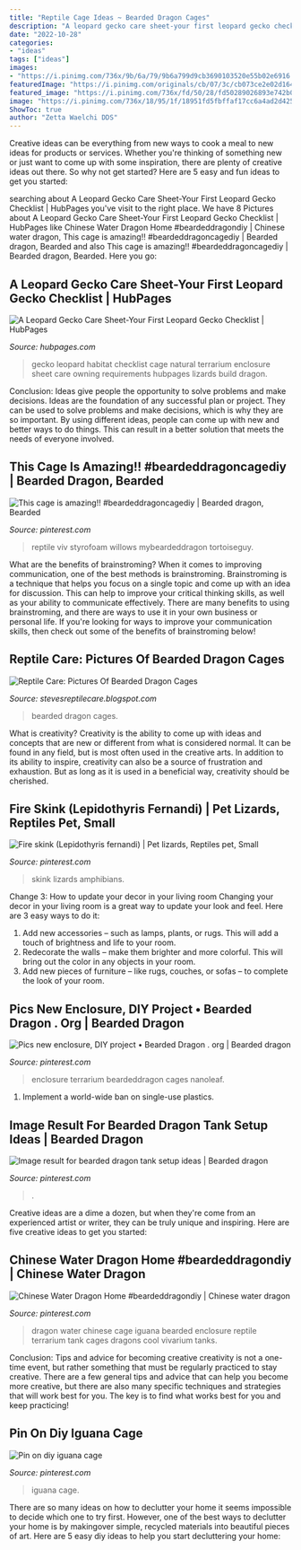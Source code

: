 ```yaml
---
title: "Reptile Cage Ideas ~ Bearded Dragon Cages"
description: "A leopard gecko care sheet-your first leopard gecko checklist"
date: "2022-10-28"
categories:
- "ideas"
tags: ["ideas"]
images:
- "https://i.pinimg.com/736x/9b/6a/79/9b6a799d9cb3690103520e55b02e6916.jpg"
featuredImage: "https://i.pinimg.com/originals/cb/07/3c/cb073ce2e02d16408e6bf317337b2f52.jpg"
featured_image: "https://i.pinimg.com/736x/fd/50/28/fd50289026893e742b02e9089280b8e1.jpg"
image: "https://i.pinimg.com/736x/18/95/1f/18951fd5fbffaf17cc6a4ad2d425155c.jpg"
ShowToc: true
author: "Zetta Waelchi DDS"
---
```



Creative ideas can be everything from new ways to cook a meal to new ideas for products or services. Whether you're thinking of something new or just want to come up with some inspiration, there are plenty of creative ideas out there. So why not get started? Here are 5 easy and fun ideas to get you started: 

	

		
searching about A Leopard Gecko Care Sheet-Your First Leopard Gecko Checklist | HubPages you've visit to the right place. We have 8 Pictures about A Leopard Gecko Care Sheet-Your First Leopard Gecko Checklist | HubPages like Chinese Water Dragon Home #beardeddragondiy | Chinese water dragon, This cage is amazing!! #beardeddragoncagediy | Bearded dragon, Bearded and also This cage is amazing!! #beardeddragoncagediy | Bearded dragon, Bearded. Here you go:
		
    
## A Leopard Gecko Care Sheet-Your First Leopard Gecko Checklist | HubPages

<img loading=lazy src="https://usercontent1.hubstatic.com/1938664_f1024.jpg" onerror="this.onerror=null;this.src='https://tse4.mm.bing.net/th?id=OIP.0xMDkVRsHRB4Wgaw-KukjgHaFU&amp;pid=15.1';" alt="A Leopard Gecko Care Sheet-Your First Leopard Gecko Checklist | HubPages">

_Source: hubpages.com_

>gecko leopard habitat checklist cage natural terrarium enclosure sheet care owning requirements hubpages lizards build dragon. 

	

Conclusion: Ideas give people the opportunity to solve problems and make decisions.
Ideas are the foundation of any successful plan or project. They can be used to solve problems and make decisions, which is why they are so important. By using different ideas, people can come up with new and better ways to do things. This can result in a better solution that meets the needs of everyone involved.

    
## This Cage Is Amazing!! #beardeddragoncagediy | Bearded Dragon, Bearded

<img loading=lazy src="https://i.pinimg.com/736x/9b/6a/79/9b6a799d9cb3690103520e55b02e6916.jpg" onerror="this.onerror=null;this.src='https://tse2.mm.bing.net/th?id=OIP.1UQdYeMeWYta5yDIiOmpKQHaJ3&amp;pid=15.1';" alt="This cage is amazing!! #beardeddragoncagediy | Bearded dragon, Bearded">

_Source: pinterest.com_

>reptile viv styrofoam willows mybeardeddragon tortoiseguy. 

	

What are the benefits of brainstroming?
When it comes to improving communication, one of the best methods is brainstroming. Brainstroming is a technique that helps you focus on a single topic and come up with an idea for discussion. This can help to improve your critical thinking skills, as well as your ability to communicate effectively. There are many benefits to using brainstroming, and there are ways to use it in your own business or personal life. If you're looking for ways to improve your communication skills, then check out some of the benefits of brainstroming below!

    
## Reptile Care: Pictures Of Bearded Dragon Cages

<img loading=lazy src="https://4.bp.blogspot.com/_eMI0n2T1oIc/SLTWl89GiuI/AAAAAAAACoY/UENI3pPNjHY/s400/Picture992.jpg" onerror="this.onerror=null;this.src='https://tse4.mm.bing.net/th?id=OIP.lbOnk4bGmLyJNuw2cgSaqwHaFj&amp;pid=15.1';" alt="Reptile Care: Pictures Of Bearded Dragon Cages">

_Source: stevesreptilecare.blogspot.com_

>bearded dragon cages. 

	

What is creativity?
Creativity is the ability to come up with ideas and concepts that are new or different from what is considered normal. It can be found in any field, but is most often used in the creative arts. In addition to its ability to inspire, creativity can also be a source of frustration and exhaustion. But as long as it is used in a beneficial way, creativity should be cherished.

    
## Fire Skink (Lepidothyris Fernandi) | Pet Lizards, Reptiles Pet, Small

<img loading=lazy src="https://i.pinimg.com/736x/4d/84/08/4d84086416bfe57b9e0c5ebff0215784--womens-fashion-terrariums.jpg" onerror="this.onerror=null;this.src='https://tse1.mm.bing.net/th?id=OIP._l8i5VhF1YmGtxWxRKMN2AEsDH&amp;pid=15.1';" alt="Fire skink (Lepidothyris fernandi) | Pet lizards, Reptiles pet, Small">

_Source: pinterest.com_

>skink lizards amphibians. 

	

Change 3: How to update your decor in your living room
Changing your decor in your living room is a great way to update your look and feel. Here are 3 easy ways to do it: 
1. Add new accessories – such as lamps, plants, or rugs. This will add a touch of brightness and life to your room. 
2. Redecorate the walls – make them brighter and more colorful. This will bring out the color in any objects in your room. 
3. Add new pieces of furniture – like rugs, couches, or sofas – to complete the look of your room.

    
## Pics New Enclosure, DIY Project • Bearded Dragon . Org | Bearded Dragon

<img loading=lazy src="https://i.pinimg.com/736x/ae/67/6d/ae676df41c2bee97a119d718606e3bdb.jpg" onerror="this.onerror=null;this.src='https://tse4.mm.bing.net/th?id=OIP.FwZfg6xOsP-Y_3won5oEQgAAAA&amp;pid=15.1';" alt="Pics new enclosure, DIY project • Bearded Dragon . org | Bearded dragon">

_Source: pinterest.com_

>enclosure terrarium beardeddragon cages nanoleaf. 

	

1. Implement a world-wide ban on single-use plastics.

    
## Image Result For Bearded Dragon Tank Setup Ideas | Bearded Dragon

<img loading=lazy src="https://i.pinimg.com/736x/18/95/1f/18951fd5fbffaf17cc6a4ad2d425155c.jpg" onerror="this.onerror=null;this.src='https://tse2.mm.bing.net/th?id=OIP.y_o4bSJuTbTENSuPOxQT4AHaEK&amp;pid=15.1';" alt="Image result for bearded dragon tank setup ideas | Bearded dragon">

_Source: pinterest.com_

>. 

	

Creative ideas are a dime a dozen, but when they're come from an experienced artist or writer, they can be truly unique and inspiring. Here are five creative ideas to get you started: 

    
## Chinese Water Dragon Home #beardeddragondiy | Chinese Water Dragon

<img loading=lazy src="https://i.pinimg.com/736x/fd/50/28/fd50289026893e742b02e9089280b8e1.jpg" onerror="this.onerror=null;this.src='https://tse3.mm.bing.net/th?id=OIP.MOEbDEIpaH6w_Wu5LrvCWwHaJ4&amp;pid=15.1';" alt="Chinese Water Dragon Home #beardeddragondiy | Chinese water dragon">

_Source: pinterest.com_

>dragon water chinese cage iguana bearded enclosure reptile terrarium tank cages dragons cool vivarium tanks. 

	

Conclusion: Tips and advice for becoming creative
creativity is not a one-time event, but rather something that must be regularly practiced to stay creative. There are a few general tips and advice that can help you become more creative, but there are also many specific techniques and strategies that will work best for you. The key is to find what works best for you and keep practicing!

    
## Pin On Diy Iguana Cage

<img loading=lazy src="https://i.pinimg.com/originals/cb/07/3c/cb073ce2e02d16408e6bf317337b2f52.jpg" onerror="this.onerror=null;this.src='https://tse1.mm.bing.net/th?id=OIP.KNM_lBcud4Mj2hI8cjSjRAHaNK&amp;pid=15.1';" alt="Pin on diy iguana cage">

_Source: pinterest.com_

>iguana cage. 

	

There are so many ideas on how to declutter your home it seems impossible to decide which one to try first. However, one of the best ways to declutter your home is by makingover simple, recycled materials into beautiful pieces of art. Here are 5 easy diy ideas to help you start decluttering your home: 

